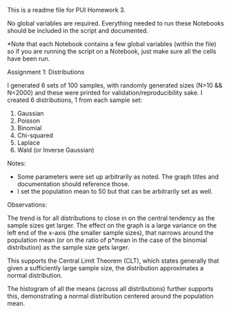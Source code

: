 This is a readme file for PUI Homework 3.

No global variables are required. Everything needed to run these Notebooks should be included in the script and documented.

*Note that each Notebook contains a few global variables (within the file) so if you are running the script on a Notebook, just make sure all the cells have been run.

Assignment 1: Distributions

I generated 6 sets of 100 samples, with randomly generated sizes (N>10 && N<2000) and these were printed for validation/reproducibility sake. I created 6 distributions, 1 from each sample set:
1. Gaussian
2. Poisson
3. Binomial
4. Chi-squared
5. Laplace
6. Wald (or Inverse Gaussian)

Notes:
- Some parameters were set up arbitrarily as noted. The graph titles and documentation should reference those.
- I set the population mean to 50 but that can be arbitrarily set as well.

Observations:

The trend is for all distributions to close in on the central tendency as the sample sizes get larger. The effect on the graph is a large variance on the left end of the x-axis (the smaller sample sizes), that narrows around the population mean (or on the ratio of p*mean in the case of the binomial distribution) as the sample size gets larger.

This supports the Central Limit Theorem (CLT), which states generally that given a sufficiently large sample size, the distribution approximates a normal distribution.

The histogram of all the means (across all distributions) further supports this, demonstrating a normal distribution centered around the population mean.